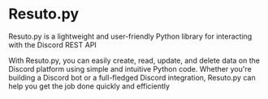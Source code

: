 # Resuto.py
Resuto.py is a lightweight and user-friendly Python library for interacting with the Discord REST API

With Resuto.py, you can easily create, read, update, and delete data on the Discord platform using simple and intuitive Python code. Whether you're building a Discord bot or a full-fledged Discord integration, Resuto.py can help you get the job done quickly and efficiently
